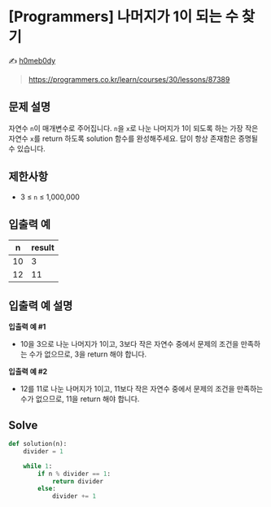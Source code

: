 # [Programmers] 나머지가 1이 되는 수 찾기

:writing_hand: [h0meb0dy](mailto:h0meb0dysj@gmail.com)

> https://programmers.co.kr/learn/courses/30/lessons/87389

## 문제 설명

자연수 `n`이 매개변수로 주어집니다. `n`을 `x`로 나눈 나머지가 1이 되도록 하는 가장 작은 자연수 `x`를 return 하도록 solution 함수를 완성해주세요. 답이 항상 존재함은 증명될 수 있습니다.

## 제한사항

- 3 ≤ `n` ≤ 1,000,000

## 입출력 예

| n    | result |
| ---- | ------ |
| 10   | 3      |
| 12   | 11     |

## 입출력 예 설명

**입출력 예 #1**

- 10을 3으로 나눈 나머지가 1이고, 3보다 작은 자연수 중에서 문제의 조건을 만족하는 수가 없으므로, 3을 return 해야 합니다.

**입출력 예 #2**

- 12를 11로 나눈 나머지가 1이고, 11보다 작은 자연수 중에서 문제의 조건을 만족하는 수가 없으므로, 11을 return 해야 합니다.

## Solve

```python
def solution(n):
    divider = 1

    while 1:
        if n % divider == 1:
            return divider
        else:
            divider += 1
```